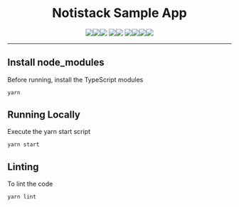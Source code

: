 <div align="center">
    
<p>
<h1>Notistack Sample App</h1>
</p>

<p>
<img src="https://forthebadge.com/images/badges/built-by-developers.svg"><img src="https://forthebadge.com/images/badges/built-with-love.svg"><img src="https://forthebadge.com/images/badges/built-with-science.svg">
<img src="https://forthebadge.com/images/badges/its-not-a-lie-if-you-believe-it.svg"><img src="https://forthebadge.com/images/badges/made-with-crayons.svg">
<img src="https://forthebadge.com/images/badges/uses-badges.svg"><img src="https://forthebadge.com/images/badges/uses-git.svg"><img src="https://forthebadge.com/images/badges/uses-html.svg"><img src="https://forthebadge.com/images/badges/uses-js.svg">
</p>

</div>

---

## Install node_modules
Before running, install the TypeScript modules
```sh
yarn
``` 

## Running Locally
Execute the yarn start script
```sh
yarn start
```

## Linting
To lint the code
```sh
yarn lint
```